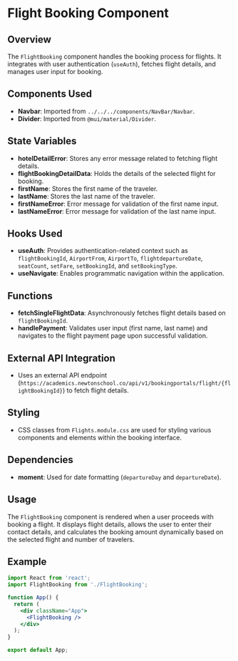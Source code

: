 # Flight Booking Component

## Overview

The `FlightBooking` component handles the booking process for flights. It integrates with user authentication (`useAuth`), fetches flight details, and manages user input for booking.

## Components Used

- **Navbar**: Imported from `../../../components/NavBar/Navbar`.
- **Divider**: Imported from `@mui/material/Divider`.

## State Variables

- **hotelDetailError**: Stores any error message related to fetching flight details.
- **flightBookingDetailData**: Holds the details of the selected flight for booking.
- **firstName**: Stores the first name of the traveler.
- **lastName**: Stores the last name of the traveler.
- **firstNameError**: Error message for validation of the first name input.
- **lastNameError**: Error message for validation of the last name input.

## Hooks Used

- **useAuth**: Provides authentication-related context such as `flightBookingId`, `AirportFrom`, `AirportTo`, `flightdepartureDate`, `seatCount`, `setFare`, `setBookingId`, and `setBookingType`.
- **useNavigate**: Enables programmatic navigation within the application.

## Functions

- **fetchSingleFlightData**: Asynchronously fetches flight details based on `flightBookingId`.
- **handlePayment**: Validates user input (first name, last name) and navigates to the flight payment page upon successful validation.

## External API Integration

- Uses an external API endpoint (`https://academics.newtonschool.co/api/v1/bookingportals/flight/{flightBookingId}`) to fetch flight details.

## Styling

- CSS classes from `Flights.module.css` are used for styling various components and elements within the booking interface.

## Dependencies

- **moment**: Used for date formatting (`departureDay` and `departureDate`).

## Usage

The `FlightBooking` component is rendered when a user proceeds with booking a flight. It displays flight details, allows the user to enter their contact details, and calculates the booking amount dynamically based on the selected flight and number of travelers.

## Example

```jsx
import React from 'react';
import FlightBooking from './FlightBooking';

function App() {
  return (
    <div className="App">
      <FlightBooking />
    </div>
  );
}

export default App;
